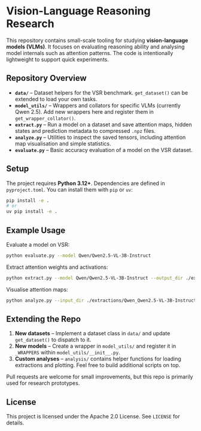 # Vision-Language Reasoning Research

This repository contains small-scale tooling for studying **vision-language models (VLMs)**. It focuses on evaluating reasoning ability and analysing model internals such as attention patterns. The code is intentionally lightweight to support quick experiments.

## Repository Overview

- **`data/`** – Dataset helpers for the VSR benchmark. `get_dataset()` can be extended to load your own tasks.
- **`model_utils/`** – Wrappers and collators for specific VLMs (currently Qwen 2.5). Add new wrappers here and register them in `get_wrapper_collator()`.
- **`extract.py`** – Run a model on a dataset and save attention maps, hidden states and prediction metadata to compressed `.npz` files.
- **`analyze.py`** – Utilities to inspect the saved tensors, including attention map visualisation and simple statistics.
- **`evaluate.py`** – Basic accuracy evaluation of a model on the VSR dataset.

## Setup

The project requires **Python 3.12+**. Dependencies are defined in `pyproject.toml`. You can install them with `pip` or `uv`:

```bash
pip install -e .
# or
uv pip install -e .
```

## Example Usage

Evaluate a model on VSR:

```bash
python evaluate.py --model Qwen/Qwen2.5-VL-3B-Instruct
```

Extract attention weights and activations:

```bash
python extract.py --model Qwen/Qwen2.5-VL-3B-Instruct --output_dir ./extractions
```

Visualise attention maps:

```bash
python analyze.py --input_dir ./extractions/Qwen_Qwen2.5-VL-3B-Instruct_VSR/ --sample_idx 0
```

## Extending the Repo

1. **New datasets** – Implement a dataset class in `data/` and update `get_dataset()` to dispatch to it.
2. **New models** – Create a wrapper in `model_utils/` and register it in `_WRAPPERS` within `model_utils/__init__.py`.
3. **Custom analyses** – `analysis/` contains helper functions for loading extractions and plotting. Feel free to build additional scripts on top.

Pull requests are welcome for small improvements, but this repo is primarily used for research prototypes.

## License

This project is licensed under the Apache 2.0 License. See `LICENSE` for details.
